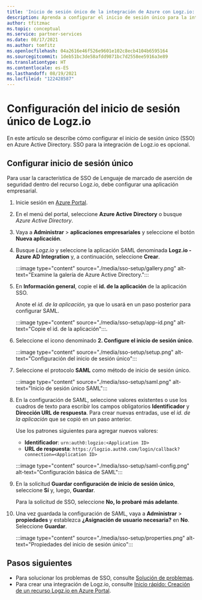 ```yaml
---
title: 'Inicio de sesión único de la integración de Azure con Logz.io: soluciones de asociados de Azure'
description: Aprenda a configurar el inicio de sesión único para la integración de Azure con Logz.io.
author: tfitzmac
ms.topic: conceptual
ms.service: partner-services
ms.date: 08/17/2021
ms.author: tomfitz
ms.openlocfilehash: 04a2616e46f526e9601e102c8ecb4104b6595164
ms.sourcegitcommit: 1deb51bc3de58afdd9871bc7d2558ee5916a3e89
ms.translationtype: HT
ms.contentlocale: es-ES
ms.lasthandoff: 08/19/2021
ms.locfileid: "122428587"
---
```

# <a name="set-up-logzio-single-sign-on"></a>Configuración del inicio de sesión único de Logz.io

En este artículo se describe cómo configurar el inicio de sesión único (SSO) en Azure Active Directory. SSO para la integración de Logz.io es opcional.

## <a name="configure-single-sign-on"></a>Configurar inicio de sesión único

Para usar la característica de SSO de Lenguaje de marcado de aserción de seguridad dentro del recurso Logz.io, debe configurar una aplicación empresarial.

1. Inicie sesión en [Azure Portal](https://portal.azure.com).
1. En el menú del portal, seleccione **Azure Active Directory**  o busque _Azure Active Directory_.
1. Vaya a **Administrar** > **aplicaciones empresariales** y seleccione el botón **Nueva aplicación**.
1. Busque _Logz.io_ y seleccione la aplicación SAML denominada **Logz.io - Azure AD Integration** y, a continuación, seleccione **Crear**.

   :::image type="content" source="./media/sso-setup/gallery.png" alt-text="Examine la galería de Azure Active Directory.":::

1. En **Información general**, copie el **id. de la aplicación** de la aplicación SSO.

   Anote el _id. de la aplicación,_ ya que lo usará en un paso posterior para configurar SAML.

   :::image type="content" source="./media/sso-setup/app-id.png" alt-text="Copie el id. de la aplicación":::.

1. Seleccione el icono denominado **2. Configure el inicio de sesión único**.

   :::image type="content" source="./media/sso-setup/setup.png" alt-text="Configuración del inicio de sesión único":::

1. Seleccione el protocolo **SAML** como método de inicio de sesión único.

   :::image type="content" source="./media/sso-setup/saml.png" alt-text="Inicio de sesión único SAML":::

1. En la configuración de SAML, seleccione valores existentes o use los cuadros de texto para escribir los campos obligatorios **Identificador** y **Dirección URL de respuesta**. Para crear nuevas entradas, use el _id. de la aplicación_ que se copió en un paso anterior.

   Use los patrones siguientes para agregar nuevos valores:

   - **Identificador**: `urn:auth0:logzio:<Application ID>`
   - **URL de respuesta**: `https://logzio.auth0.com/login/callback?connection=<Application ID>`

   :::image type="content" source="./media/sso-setup/saml-config.png" alt-text="Configuración básica de SAML":::

1. En la solicitud **Guardar configuración de inicio de sesión único**, seleccione **Sí** y, luego, **Guardar**.

   Para la solicitud de SSO, seleccione **No, lo probaré más adelante**.

1. Una vez guardada la configuración de SAML, vaya a **Administrar** > **propiedades** y establezca **¿Asignación de usuario necesaria?** en **No**. Seleccione **Guardar**.

   :::image type="content" source="./media/sso-setup/properties.png" alt-text="Propiedades del inicio de sesión único":::

## <a name="next-steps"></a>Pasos siguientes

- Para solucionar los problemas de SSO, consulte [Solución de problemas](troubleshoot.md).
- Para crear una integración de Logz.io, consulte [Inicio rápido: Creación de un recurso Logz.io en Azure Portal](create.md).
